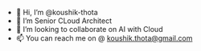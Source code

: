 - 👋 Hi, I’m @koushik-thota
- 👀 I’m Senior CLoud Architect
- 💞️ I’m looking to collaborate on AI with Cloud
- 📫 You can reach me on @ koushik.thota@gmail.com

<!---
koushik-thota/koushik-thota is a ✨ special ✨ repository because its `README.md` (this file) appears on your GitHub profile.
You can click the Preview link to take a look at your changes.
--->

